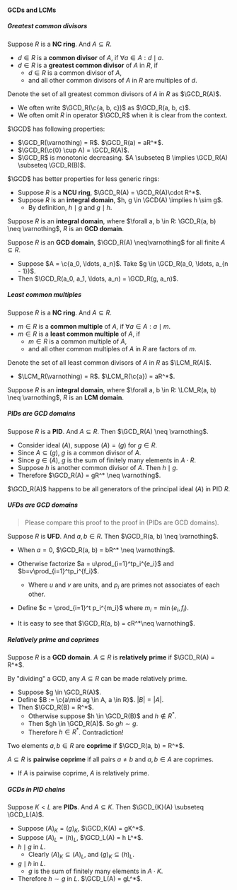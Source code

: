 #### GCDs and LCMs

##### Greatest common divisors

Suppose $R$ is a **NC ring**. And $A \subseteq R$. 

- $d \in R$ is a **common divisor** of $A$, if $\forall a \in A: d \mid a$.
- $d \in R$ is a **greatest common divisor** of $A$ in $R$, if
  - $d \in R$ is a common divisor of $A$,
  - and all other common divisors of $A$ in $R$ are multiples of $d$.

Denote the set of all greatest common divisors of $A$ in $R$ as $\GCD_R(A)$.

- We often write $\GCD_R(\c{a, b, c})$ as $\GCD_R(a, b, c)$.
- We often omit $R$ in operator $\GCD_R$ when it is clear from the context.

$\GCD$ has following properties:

- $\GCD_R(\varnothing) = R$. $\GCD_R(a) = aR^*$.
- $\GCD_R(\c{0} \cup A) = \GCD_R(A)$.
- $\GCD_R$ is monotonic decreasing. $A \subseteq B \implies \GCD_R(A) \subseteq \GCD_R(B)$.

$\GCD$ has better properties for less generic rings:

- Suppose $R$ is a **NCU ring**, $\GCD_R(A) = \GCD_R(A)\cdot  R^*$.
- Suppose $R$ is an **integral domain**, $h, g \in \GCD(A) \implies h \sim g$.
  - By definition, $h \mid g$ and $g \mid h$.

Suppose $R$ is an **integral domain**, where $\forall a, b \in R: \GCD_R(a, b) \neq \varnothing$, $R$ is an **GCD domain**.

Suppose $R$ is an **GCD domain**, $\GCD_R(A) \neq\varnothing$ for all finite $A \subseteq R$.

- Suppose $A = \c{a_0, \ldots, a_n}$. Take $g \in \GCD_R(a_0, \ldots, a_{n - 1})$.
- Then $\GCD_R(a_0, a_1, \ldots, a_n) = \GCD_R(g, a_n)$.

##### Least common multiples

Suppose $R$ is a **NC ring**. And $A \subseteq R$.

- $m \in R$ is a **common multiple** of $A$, if $\forall a \in A: a \mid m$.
- $m \in R$ is a **least common multiple** of $A$, if
  - $m \in R$ is a common multiple of $A$,
  - and all other common multiples of $A$ in $R$ are factors of $m$.

Denote the set of all least common divisors of $A$ in $R$ as $\LCM_R(A)$.

- $\LCM_R(\varnothing) = R$. $\LCM_R(\c{a}) = aR^*$.

Suppose $R$ is an **integral domain**, where $\forall a, b \in R: \LCM_R(a, b) \neq \varnothing$, $R$ is an **LCM domain**.

##### PIDs are GCD domains

Suppose $R$ is a **PID**. And $A \subseteq R$. Then $\GCD_R(A) \neq \varnothing$.

- Consider ideal $(A)$, suppose $(A) = (g)$ for $g \in R$.
- Since $A \subseteq (g)$, $g$ is a common divisor of $A$.
- Since $g \in (A)$, $g$ is the sum of finitely many elements in $A\cdot R$.
- Suppose $h$ is another common divisor of $A$. Then $h \mid g$.
- Therefore $\GCD_R(A) = gR^* \neq \varnothing$.

$\GCD_R(A)$ happens to be all generators of the principal ideal $(A)$ in PID $R$.

##### UFDs are GCD domains

> Please compare this proof to the proof in (PIDs are GCD domains).

Suppose $R$ is **UFD**. And $a, b \in R$. Then $\GCD_R(a, b) \neq \varnothing$.

- When $a = 0$, $\GCD_R(a, b) = bR^* \neq \varnothing$.
- Otherwise factorize $a = u\prod_{i=1}^tp_i^{e_i}$ and $b=v\prod_{i=1}^tp_i^{f_i}$.
  - Where $u$ and $v$ are units, and $p_i$ are primes not associates of each other.

- Define $c = \prod_{i=1}^t p_i^{m_i}$ where $m_i = \min(e_i, f_i)$.
- It is easy to see that $\GCD_R(a, b) = cR^*\neq \varnothing$.

##### Relatively prime and coprimes

Suppose $R$ is a **GCD domain**. $A \subseteq R$ is **relatively prime** if $\GCD_R(A) = R^*$.

By "dividing" a GCD, any $A \subseteq R$ can be made relatively prime.

- Suppose $g \in \GCD_R(A)$.
- Define $B := \c{a\mid ag \in A, a \in R}$. $|B| = |A|$.
- Then $\GCD_R(B) = R^*$.
  - Otherwise suppose $h \in \GCD_R(B)$ and $h\notin R^*$.
  - Then $gh \in \GCD_R(A)$. So $gh \sim g$.
  - Therefore $h \in R^*$. Contradiction!

Two elements $a, b \in R$ are **coprime** if $\GCD_R(a, b) = R^*$.

$A \subseteq R$ is **pairwise coprime** if all pairs $a \neq b$ and $a, b \in A$ are coprimes.

- If $A$ is pairwise coprime, $A$ is relatively prime.

##### GCDs in PID chains

Suppose $K < L$ are **PIDs**. And $A \subseteq K$. Then $\GCD_{K}(A) \subseteq \GCD_L(A)$.

- Suppose $(A)_K = (g)_K$, $\GCD_K(A) = gK^*$.
- Suppose $(A)_L = (h)_L$, $\GCD_L(A) = h L^*$.
- $h \mid g$ in $L$.
  - Clearly $(A)_K \subseteq (A)_L$, and $(g)_K \subseteq (h)_L$.
- $g \mid h$ in $L$.
  - $g$ is the sum of finitely many elements in $A\cdot K$.
- Therefore $h \sim g$ in $L$. $\GCD_L(A) = gL^*$.

